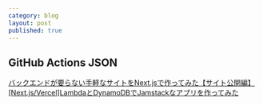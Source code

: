 ```yaml
---
category: blog
layout: post
published: true
---
```

## GitHub Actions JSON
[バックエンドが要らない手軽なサイトをNext.jsで作ってみた【サイト公開編】](https://techblog.lclco.com/entry/2020/12/20/080000?amp=1)
[[Next.js/Vercel]LambdaとDynamoDBでJamstackなアプリを作ってみた](https://qiita.com/ozaki25/items/04c880bdd7ad46ae5c07)
